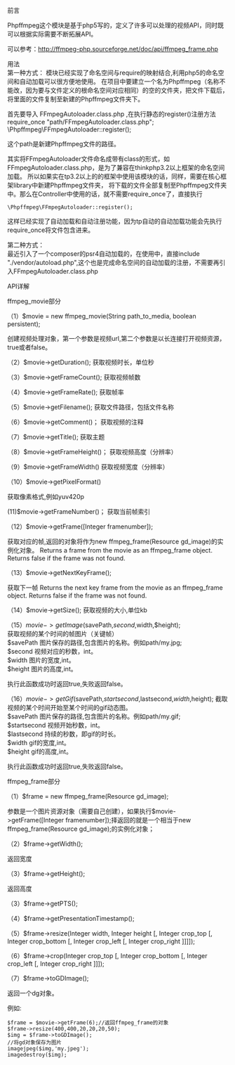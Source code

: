 前言

Phpffmpeg这个模块是基于php5写的，定义了许多可以处理的视频API，同时既可以根据实际需要不断拓展API。

可以参考：http://ffmpeg-php.sourceforge.net/doc/api/ffmpeg_frame.php

用法      
第一种方式：
模块已经实现了命名空间与require的映射结合,利用php5的命名空间和自动加载可以很方便地使用。
在项目中要建立一个名为Phpffmpeg（名称不能改，因为要与文件定义的根命名空间对应相同）的空的文件夹，把文件下载后，将里面的文件复制至新建的Phpffmpeg文件夹下。

首先要导入 FFmpegAutoloader.class.php ,在执行静态的register()注册方法
	require_once "path/FFmpegAutoloader.class.php";
	\Phpffmpeg\FFmpegAutoloader::register();

这个path是新建Phpffmpeg文件的路径。

其实将FFmpegAutoloader文件命名成带有class的形式，如FFmpegAutoloader.class.php，是为了兼容在thinkphp3.2以上框架的命名空间加载。
所以如果实在tp3.2以上的的框架中使用该模块的话，同样，需要在核心框架library中新建Phpffmpeg文件夹，
将下载的文件全部复制至Phpffmpeg文件夹中。那么在Controller中使用的话，就不需要require_once了，直接执行

	\Phpffmpeg\FFmpegAutoloader::register();

这样已经实现了自动加载和自动注册功能，因为tp自动的自动加载功能会先执行require_once将文件包含进来。

第二种方式：       
最近引入了一个composer的psr4自动加载的，在使用中，直接include "./vendor/autoload.php",这个也是完成命名空间的自动加载的注册，不需要再引入FFmpegAutoloader.class.php

API详解

ffmpeg_movie部分

（1）$movie = new ffmpeg_movie(String path_to_media, boolean persistent);

创建视频处理对象，第一个参数是视频url,第二个参数是以长连接打开视频资源，true或者false。

（2）$movie->getDuration();
获取视频时长，单位秒

（3）$movie->getFrameCount();
获取视频帧数

（4）$movie->getFrameRate();
获取帧率

（5）$movie->getFilename();
获取文件路径，包括文件名称

（6）$movie->getComment()；
获取视频的注释

（7）$movie->getTitle();
获取主题

（8）$movie->getFrameHeight()；
获取视频高度（分辨率）

（9）$movie->getFrameWidth()
获取视频宽度（分辨率）

（10）$movie->getPixelFormat()

获取像素格式,例如yuv420p

(11)$movie->getFrameNumber()；
获取当前帧索引

（12）$movie->getFrame([Integer framenumber]);

获取对应的帧,返回的对象将作为new ffmpeg_frame(Resource gd_image)的实例化对象。
Returns a frame from the movie as an ffmpeg_frame object. Returns false if the frame was not found. 

（13）$movie->getNextKeyFrame();

获取下一帧
Returns the next key frame from the movie as an ffmpeg_frame object. Returns false if the frame was not found. 

（14）$movie->getSize();
获取视频的大小,单位kb

（15）$movie->getImage($savePath,$second,$width,$height);  
获取视频的某个时间的帧图片（关键帧）   
$savePath 图片保存的路径,包含图片的名称。例如path/my.jpg;  
$second 视频对应的秒数，int。  
$width  图片的宽度,int。   
$height 图片的高度,int。   

执行此函数成功时返回true,失败返回false。

（16）$movie->getGif($savePath,$startsecond,$lastsecond,$width,$height);
截取视频的某个时间开始至某个时间的gif动态图。  
$savePath 图片保存的路径,包含图片的名称。例如path/my.gif;   
$startsecond 视频开始秒数，int。   
$lastsecond 持续的秒数，即gif的时长。   
$width  gif的宽度,int。   
$height gif的高度,int。   

执行此函数成功时返回true,失败返回false。




ffmpeg_frame部分

（1）$frame = new ffmpeg_frame(Resource gd_image);

参数是一个图片资源对象（需要自己创建），如果执行$movie->getFrame([Integer framenumber]);择返回的就是一个相当于new ffmpeg_frame(Resource gd_image);的实例化对象；

（2）$frame->getWidth(); 	

返回宽度

（3）$frame->getHeight();

返回高度

（3）$frame->getPTS();

（4）$frame->getPresentationTimestamp();

（5）$frame->resize(Integer width, Integer height [, Integer crop_top [, Integer crop_bottom [, Integer crop_left [, Integer crop_right ]]]]);

（6）$frame->crop(Integer crop_top [, Integer crop_bottom [, Integer crop_left [, Integer crop_right ]]]);

（7）$frame->toGDImage();

返回一个dg对象。

例如:

	$frame = $movie->getFrame(6);//返回ffmpeg_frame的对象
	$frame->resize(400,400,20,20,20,50);
	$img = $frame->toGDImage();
	//将gd对象保存为图片
	imagejpeg($img,'my.jpeg');
	imagedestroy($img); 










